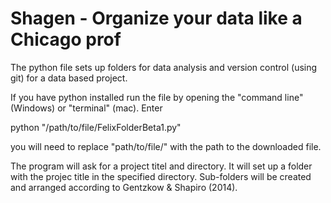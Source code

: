 # Shagen - Organize your data like a Chicago prof

The python file sets up folders for data analysis and version control (using git) for a data based project. 

If you have python installed run the file by opening the "command line" (Windows) or "terminal" (mac). Enter

python "/path/to/file/FelixFolderBeta1.py"

you will need to replace "path/to/file/" with the path to the downloaded file.

The program will ask for a project titel and directory. It will set up a folder with the projec title in the specified directory. Sub-folders will be created and arranged according to Gentzkow & Shapiro (2014). 
